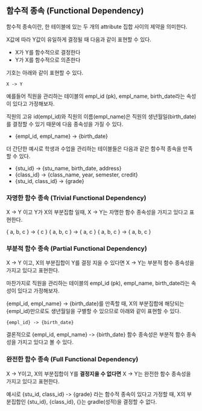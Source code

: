## 함수적 종속 (Functional Dependency)

함수적 종속이란, 한 테이블에 있는 두 개의 attribute 집합 사이의 제약을 의미한다.

X값에 따라 Y값이 유일하게 결정될 때 다음과 같이 표현할 수 있다.
- X가 Y를 함수적으로 결정한다
- Y가 X를 함수적으로 의존한다

기호는 아래와 같이 표현할 수 있다.

```
X -> Y
```

예를들어 직원을 관리하는 테이블의 empl_id (pk), empl_name, birth_date라는 속성이 있다고 가정해보자.

직원의 고유 id(empl_id)와 직원의 이름(empl_name)은 직원의 생년월일(birth_date)를 결정할 수 있기 때문에 다음 종속성을 가질 수 있다.

- {empl_id, empl_name} -> {birth_date}

더 간단한 예시로 학생과 수업을 관리하는 테이블들은 다음과 같은 함수적 종속을 만족할 수 있다.

- {stu_id} -> {stu_name, birth_date, address}
- {class_id} -> {class_name, year, semester, credit}
- {stu_id, class_id} -> {grade}

### 자명한 함수 종속 (Trivial Functional Dependency)

X -> Y 이고 Y가 X의 부분집합 일때, X -> Y는 자명한 함수 종속성을 가지고 있다고 표현한다.

{ a, b, c } -> { c }
{ a, b, c } -> { a, c }
{ a, b, c } -> { a, b, c }

### 부분적 함수 종속 (Partial Functional Dependency)
X -> Y 이고, X의 부분집합이 Y를 결정 지을 수 있다면 X -> Y는 부분적 함수 종속성을 가지고 있다고 표현한다.

마찬가지로 직원을 관리하는 테이블의 empl_id (pk), empl_name, birth_date라는 속성이 있다고 가정해보자.

{empl_id, empl_name} -> {birth_date}를 만족할 때, X의 부분집합에 해당되는 {empl_id}만으로도 생년월일을 구별할 수 있으므로 아래와 같이 표현할 수 있다.
```
{empl_id} -> {birth_date}
```

결론적으로 {empl_id, empl_name} -> {birth_date} 함수 종속성은 부분적 함수 종속성을 가지고 있다고 볼 수 있다.

### 완전한 함수 종속 (Full Functional Dependency)
X -> Y이고, X의 부분집합이 Y를 **결정지을 수 없다면** X -> Y는 완전한 함수 종속성을 가지고 있다고 표현한다.

예시로 {stu_id, class_id} -> {grade} 라는 함수적 종속이 있다고 가정할 때, X의 부분집합인 {stu_id}, {class_id}, {}는 gradle(성적)을 결정할 수 없다.